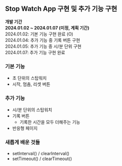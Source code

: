 ## Stop Watch App 구현 및 추가 기능 구현

**개발 기간** </br>
**2024.01.02 ~ 2024.01.07 (미정, 계획 기간)** </br>
2024.01.02: 기본 기능 구현 완료 (O) </br>
2024.01.04: 추가 기능 중 기록 버튼 구현 </br>
2024.01.05: 추가 기능 중 시/분 단위 구현 </br>
2024.01.07: 추가 기능 구현 완료 </br>

### 기본 기능
- 초 단위의 스탑워치
- 시작, 멈춤, 리셋 버튼

### 추가 기능
- 시/분 단위의 스탑워치
- 기록 버튼
    - 기록한 시간을 모두 더해주는 기능
- 반응형 페이지

### 새롭게 배운 것들
- setInterval() / clearInterval()
- setTimeout() / clearTimeout()
